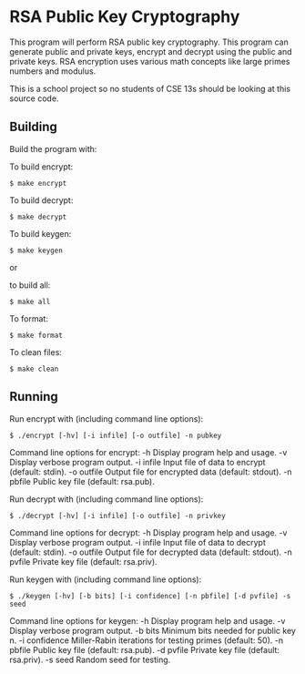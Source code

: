 # RSA Public Key Cryptography
This program will perform RSA public key cryptography. This program can generate public and private keys, encrypt and decrypt using the public and private keys. RSA encryption uses various math concepts like large primes numbers and modulus.

This is a school project so no students of CSE 13s should be looking at this source code.

## Building

Build the program with:

To build encrypt:
```
$ make encrypt
```

To build decrypt:
```
$ make decrypt

```

To build keygen:
```
$ make keygen
```
or

to build all:
```
$ make all
```

To format:
```
$ make format
```

To clean files:
```
$ make clean
```

## Running

Run encrypt with (including command line options):
```
$ ./encrypt [-hv] [-i infile] [-o outfile] -n pubkey
```
Command line options for encrypt:
   -h              Display program help and usage.
   -v              Display verbose program output.
   -i infile       Input file of data to encrypt (default: stdin).
   -o outfile      Output file for encrypted data (default: stdout).
   -n pbfile       Public key file (default: rsa.pub).

Run decrypt with (including command line options):
```
$ ./decrypt [-hv] [-i infile] [-o outfile] -n privkey
```

Command line options for decrypt:
   -h              Display program help and usage.
   -v              Display verbose program output.
   -i infile       Input file of data to decrypt (default: stdin).
   -o outfile      Output file for decrypted data (default: stdout).
   -n pvfile       Private key file (default: rsa.priv).

Run keygen with (including command line options):
```
$ ./keygen [-hv] [-b bits] [-i confidence] [-n pbfile] [-d pvfile] -s seed
```

Command line options for keygen:
   -h              Display program help and usage.
   -v              Display verbose program output.
   -b bits         Minimum bits needed for public key n.
   -i confidence   Miller-Rabin iterations for testing primes (default: 50).
   -n pbfile       Public key file (default: rsa.pub).
   -d pvfile       Private key file (default: rsa.priv).
   -s seed         Random seed for testing.

